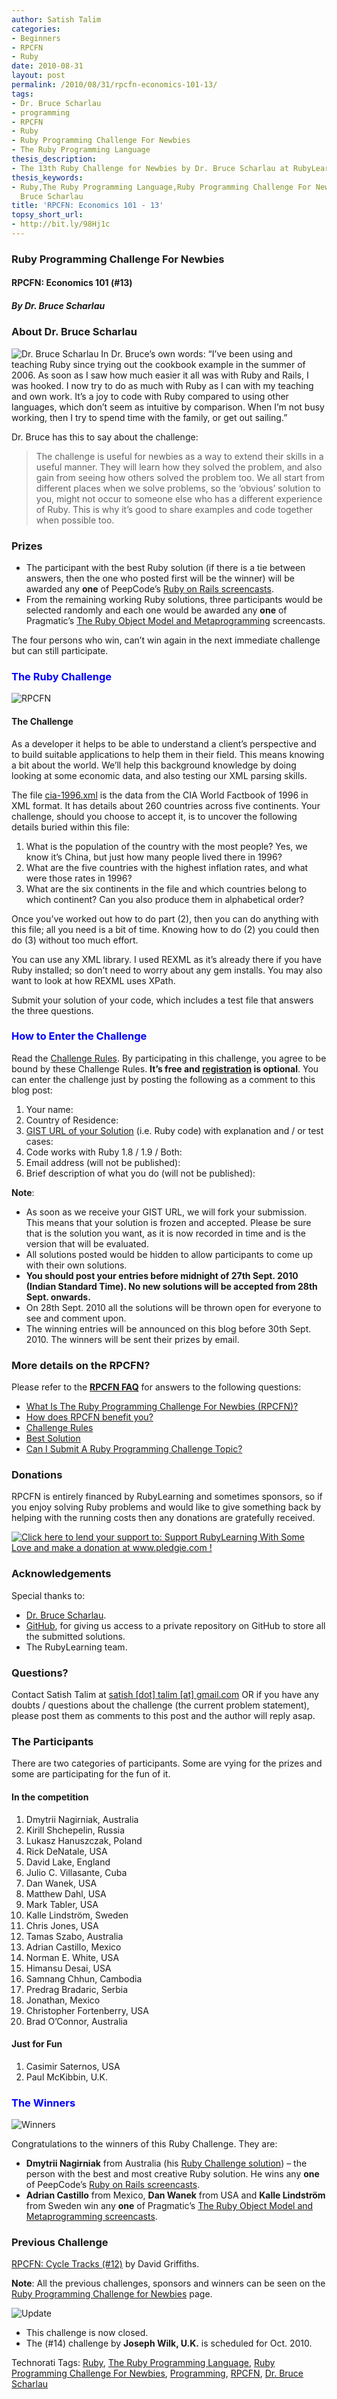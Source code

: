 ```yaml
---
author: Satish Talim
categories:
- Beginners
- RPCFN
- Ruby
date: 2010-08-31
layout: post
permalink: /2010/08/31/rpcfn-economics-101-13/
tags:
- Dr. Bruce Scharlau
- programming
- RPCFN
- Ruby
- Ruby Programming Challenge For Newbies
- The Ruby Programming Language
thesis_description:
- The 13th Ruby Challenge for Newbies by Dr. Bruce Scharlau at RubyLearning.org
thesis_keywords:
- Ruby,The Ruby Programming Language,Ruby Programming Challenge For Newbies,Programming,RPCFN,Dr.
  Bruce Scharlau
title: 'RPCFN: Economics 101 - 13'
topsy_short_url:
- http://bit.ly/98Hj1c
---
```


<div>
  <h3>
    Ruby Programming Challenge For Newbies
  </h3>
  
  <h4>
    RPCFN: Economics 101 (#13)
  </h4>
  
  <h5>
    By Dr. Bruce Scharlau
  </h5>
  
  <h3>
    About Dr. Bruce Scharlau
  </h3>
  
  <p class="block">
    <img class="alignright" title="Dr. Bruce Scharlau" src="http://rubylearning.com/images/self-head-final_thumb1.png" alt="Dr. Bruce Scharlau" /> In Dr. Bruce&#8217;s own words: &#8220;I&#8217;ve been using and teaching Ruby since trying out the cookbook example in the summer of 2006. As soon as I saw how much easier it all was with Ruby and Rails, I was hooked. I now try to do as much with Ruby as I can with my teaching and own work. It’s a joy to code with Ruby compared to using other languages, which don’t seem as intuitive by comparison. When I’m not busy working, then I try to spend time with the family, or get out sailing.&#8221;
  </p>
  
  <p>
    Dr. Bruce has this to say about the challenge:
  </p>
  
  <blockquote>
    <p>
      The challenge is useful for newbies as a way to extend their skills in a useful manner. They will learn how they solved the problem, and also gain from seeing how others solved the problem too. We all start from different places when we solve problems, so the ‘obvious’ solution to you, might not occur to someone else who has a different experience of Ruby. This is why it’s good to share examples and code together when possible too.
    </p>
  </blockquote>
  
  <h3>
    Prizes
  </h3>
  
  <ul>
    <li>
      The participant with the best Ruby solution (if there is a tie between answers, then the one who posted first will be the winner) will be awarded any <b>one</b> of PeepCode&#8217;s <a href="http://peepcode.com/screencasts/ruby-on-rails">Ruby on Rails screencasts</a>.
    </li>
    <li>
      From the remaining working Ruby solutions, three participants would be selected randomly and each one would be awarded any <b>one</b> of Pragmatic&#8217;s <a href='http://www.pragprog.com/screencasts/v-dtrubyom/the-ruby-object-model-and-metaprogramming'>The Ruby Object Model and Metaprogramming</a> screencasts.
    </li>
  </ul>
  
  <p>
    The four persons who win, can&#8217;t win again in the next immediate challenge but can still participate.
  </p>
  
  <h3 style="color:#0000FF;">
    The Ruby Challenge
  </h3>
  
  <p>
    <img class="alignright" src='http://rubylearning.com/images/rubypc.jpg' style="border: 0px none ;" alt="RPCFN" title="Ruby Programming Challenge For Newbies" />
  </p>
  
  <h4>
    The Challenge
  </h4>
  
  <p>
    As a developer it helps to be able to understand a client’s perspective and to build suitable applications to help them in their field. This means knowing a bit about the world. We’ll help this background knowledge by doing looking at some economic data, and also testing our XML parsing skills.
  </p>
  
  <p>
    The file <a href="http://rubylearning.com/data/cia-1996.zip">cia-1996.xml</a> is the data from the CIA World Factbook of 1996 in XML format. It has details about 260 countries across five continents. Your challenge, should you choose to accept it, is to uncover the following details buried within this file:
  </p>
  
  <ol>
    <li>
      What is the population of the country with the most people? Yes, we know it’s China, but just how many people lived there in 1996?
    </li>
    <li>
      What are the five countries with the highest inflation rates, and what were those rates in 1996?
    </li>
    <li>
      What are the six continents in the file and which countries belong to which continent? Can you also produce them in alphabetical order?
    </li>
  </ol>
  
  <p>
    Once you’ve worked out how to do part (2), then you can do anything with this file; all you need is a bit of time. Knowing how to do (2) you could then do (3) without too much effort.
  </p>
  
  <p>
    You can use any XML library. I used REXML as it’s already there if you have Ruby installed; so don’t need to worry about any gem installs. You may also want to look at how REXML uses XPath.
  </p>
  
  <p>
    Submit your solution of your code, which includes a test file that answers the three questions.
  </p>
  
  <h3 style="color:#0000FF;">
    How to Enter the Challenge
  </h3>
  
  <p>
    Read the <a href="http://rubylearning.com/blog/ruby-programming-challenge-faq/index.php#rpc6">Challenge Rules</a>. By participating in this challenge, you agree to be bound by these Challenge Rules. <b>It&#8217;s free and <a href="http://rubylearning.com/blog/wp-login.php?action=register">registration</a> is optional</b>. You can enter the challenge just by posting the following as a comment to this blog post:
  </p>
  
  <ol>
    <li>
      Your name:
    </li>
    <li>
      Country of Residence:
    </li>
    <li>
      <a href="http://rubylearning.com/blog/ruby-programming-challenge-faq/#rpc5">GIST URL of your Solution</a> (i.e. Ruby code) with explanation and / or test cases:
    </li>
    <li>
      Code works with Ruby 1.8 / 1.9 / Both:
    </li>
    <li>
      Email address (will not be published):
    </li>
    <li>
      Brief description of what you do (will not be published):
    </li>
  </ol>
  
  <p>
    <b>Note</b>:
  </p>
  
  <ul>
    <li>
      As soon as we receive your GIST URL, we will fork your submission. This means that your solution is frozen and accepted. Please be sure that is the solution you want, as it is now recorded in time and is the version that will be evaluated.
    </li>
    <li>
      All solutions posted would be hidden to allow participants to come up with their own solutions.
    </li>
    <li>
      <b>You should post your entries before midnight of 27th Sept. 2010 (Indian Standard Time). No new solutions will be accepted from 28th Sept. onwards.</b>
    </li>
    <li>
      On 28th Sept. 2010 all the solutions will be thrown open for everyone to see and comment upon.
    </li>
    <li>
      The winning entries will be announced on this blog before 30th Sept. 2010. The winners will be sent their prizes by email.
    </li>
  </ul>
  
  <h3>
    More details on the RPCFN?
  </h3>
  
  <p>
    Please refer to the <b><a href="http://rubylearning.com/blog/ruby-programming-challenge-faq/">RPCFN FAQ</a></b> for answers to the following questions:
  </p>
  
  <ul>
    <li>
      <a href="http://rubylearning.com/blog/ruby-programming-challenge-faq/index.php#rpc1">What Is The Ruby Programming Challenge For Newbies (RPCFN)?</a>
    </li>
    <li>
      <a href="http://rubylearning.com/blog/ruby-programming-challenge-faq/index.php#rpc2">How does RPCFN benefit you?</a>
    </li>
    <li>
      <a href="http://rubylearning.com/blog/ruby-programming-challenge-faq/index.php#rpc6">Challenge Rules</a>
    </li>
    <li>
      <a href="http://rubylearning.com/blog/ruby-programming-challenge-faq/index.php#rpc3">Best Solution</a>
    </li>
    <li>
      <a href="http://rubylearning.com/blog/ruby-programming-challenge-faq/index.php#rpc4">Can I Submit A Ruby Programming Challenge Topic?</a>
    </li>
  </ul>
  
  <h3>
    Donations
  </h3>
  
  <p>
    RPCFN is entirely financed by RubyLearning and sometimes sponsors, so if you enjoy solving Ruby problems and would like to give something back by helping with the running costs then any donations are gratefully received.
  </p>
  
  <p>
    <a href='http://www.pledgie.com/campaigns/12553'><img alt='Click here to lend your support to: Support RubyLearning With Some Love and make a donation at www.pledgie.com !' src='http://www.pledgie.com/campaigns/12553.png?skin_name=chrome' style='border:0px;' /></a>
  </p>
  
  <h3>
    Acknowledgements
  </h3>
  
  <p>
    Special thanks to:
  </p>
  
  <ul>
    <li>
      <a href="http://twitter.com/scharlau">Dr. Bruce Scharlau</a>.
    </li>
    <li>
      <a href="http://github.com/">GitHub</a>, for giving us access to a private repository on GitHub to store all the submitted solutions.
    </li>
    <li>
      The RubyLearning team.
    </li>
  </ul>
  
  <h3>
    Questions?
  </h3>
  
  <p>
    Contact Satish Talim at <a href="mailto:satish.talim@gmail.com">satish [dot] talim [at] gmail.com</a> OR if you have any doubts / questions about the challenge (the current problem statement), please post them as comments to this post and the author will reply asap.
  </p>
  
  <h3>
    The Participants
  </h3>
  
  <p>
    There are two categories of participants. Some are vying for the prizes and some are participating for the fun of it.
  </p>
  
  <h4>
    In the competition
  </h4>
  
  <ol>
    <li>
      Dmytrii Nagirniak, Australia
    </li>
    <li>
      Kirill Shchepelin, Russia
    </li>
    <li>
      Lukasz Hanuszczak, Poland
    </li>
    <li>
      Rick DeNatale, USA
    </li>
    <li>
      David Lake, England
    </li>
    <li>
      Julio C. Villasante, Cuba
    </li>
    <li>
      Dan Wanek, USA
    </li>
    <li>
      Matthew Dahl, USA
    </li>
    <li>
      Mark Tabler, USA
    </li>
    <li>
      Kalle Lindström, Sweden
    </li>
    <li>
      Chris Jones, USA
    </li>
    <li>
      Tamas Szabo, Australia
    </li>
    <li>
      Adrian Castillo, Mexico
    </li>
    <li>
      Norman E. White, USA
    </li>
    <li>
      Himansu Desai, USA
    </li>
    <li>
      Samnang Chhun, Cambodia
    </li>
    <li>
      Predrag Bradaric, Serbia
    </li>
    <li>
      Jonathan, Mexico
    </li>
    <li>
      Christopher Fortenberry, USA
    </li>
    <li>
      Brad O&#8217;Connor, Australia
    </li>
  </ol>
  
  <h4>
    Just for Fun
  </h4>
  
  <ol>
    <li>
      Casimir Saternos, USA
    </li>
    <li>
      Paul McKibbin, U.K.
    </li>
  </ol>
  
  <h3 style="color:#0000FF;">
    The Winners
  </h3>
  
  <p>
    <img class="alignright" src='http://rubylearning.com/images/winner_icon_1.png' style="border: 0px none ;" alt="Winners" />
  </p>
  
  <p>
    Congratulations to the winners of this Ruby Challenge. They are:
  </p>
  
  <ul>
    <li>
      <b>Dmytrii Nagirniak</b> from Australia (his <a href="https://gist.github.com/a8c86e12d7bf7afff3a7">Ruby Challenge solution</a>) &#8211; the person with the best and most creative Ruby solution. He wins any <b>one</b> of PeepCode’s <a href="http://peepcode.com/screencasts/ruby-on-rails">Ruby on Rails screencasts</a>.
    </li>
    <li>
      <b>Adrian Castillo</b> from Mexico, <b>Dan Wanek</b> from USA and <b>Kalle Lindström</b> from Sweden win any <b>one</b> of Pragmatic’s <a href="http://www.pragprog.com/screencasts/v-dtrubyom/the-ruby-object-model-and-metaprogramming">The Ruby Object Model and Metaprogramming screencasts</a>.
    </li>
  </ul>
  
  <h3>
    Previous Challenge
  </h3>
  
  <p>
    <a href="http://rubylearning.com/blog/2010/07/31/rpcfn-cycle-tracks-12/">RPCFN: Cycle Tracks (#12)</a> by David Griffiths.
  </p>
  
  <p>
    <b>Note</b>: All the previous challenges, sponsors and winners can be seen on the <a href="http://ruby-challenge.rubylearning.org/">Ruby Programming Challenge for Newbies</a> page.
  </p>
  
  <p>
    <img class="alignleft" src='http://rubylearning.com/images/update.jpg' style="border: 0px none ;" alt="Update" title="Update" />
  </p>
  
  <ul>
    <li>
      This challenge is now closed.
    </li>
    <li>
      The (#14) challenge by <b>Joseph Wilk, U.K.</b> is scheduled for Oct. 2010.
    </li>
  </ul>
</div>

Technorati Tags: <a href="http://technorati.com/tag/Ruby" rel="tag">Ruby</a>, <a href="http://technorati.com/tag/The+Ruby+Programming+Language" rel="tag">The Ruby Programming Language</a>, <a href="http://technorati.com/tag/Ruby+Programming+Challenge+For+Newbies" rel="tag">Ruby Programming Challenge For Newbies</a>, <a href="http://technorati.com/tag/Programming" rel="tag">Programming</a>, <a href="http://technorati.com/tag/RPCFN" rel="tag">RPCFN</a>, <a href="http://technorati.com/tag/Dr.+Bruce+Scharlau" rel="tag">Dr. Bruce Scharlau</a>
